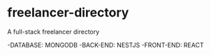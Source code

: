 # freelancer-directory
A full-stack freelancer directory 


-DATABASE: MONGODB
-BACK-END: NESTJS
-FRONT-END: REACT



